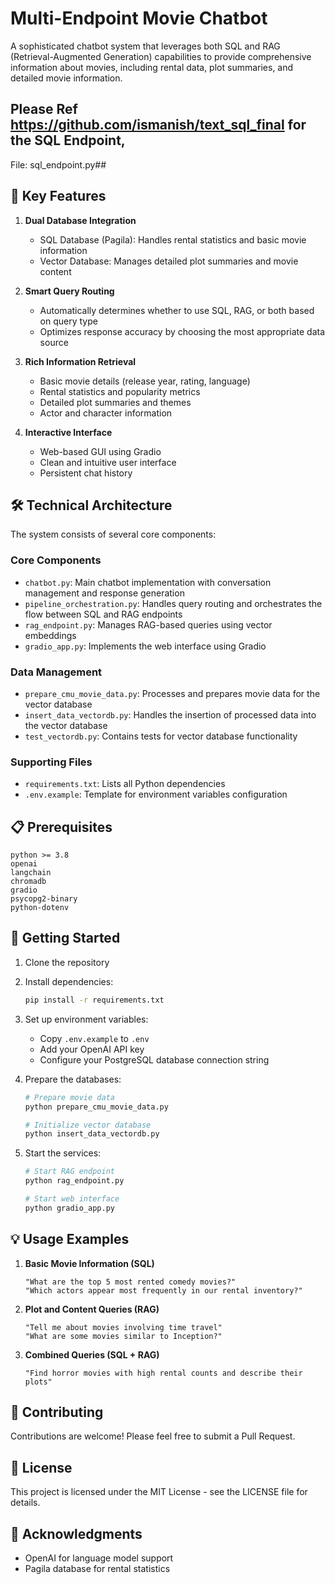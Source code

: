 # Multi-Endpoint Movie Chatbot

A sophisticated chatbot system that leverages both SQL and RAG (Retrieval-Augmented Generation) capabilities to provide comprehensive information about movies, including rental data, plot summaries, and detailed movie information.
## Please Ref https://github.com/ismanish/text_sql_final for the SQL Endpoint, 
File: sql_endpoint.py##

## 🌟 Key Features

1. **Dual Database Integration**
   - SQL Database (Pagila): Handles rental statistics and basic movie information
   - Vector Database: Manages detailed plot summaries and movie content

2. **Smart Query Routing**
   - Automatically determines whether to use SQL, RAG, or both based on query type
   - Optimizes response accuracy by choosing the most appropriate data source

3. **Rich Information Retrieval**
   - Basic movie details (release year, rating, language)
   - Rental statistics and popularity metrics
   - Detailed plot summaries and themes
   - Actor and character information

4. **Interactive Interface**
   - Web-based GUI using Gradio
   - Clean and intuitive user interface
   - Persistent chat history

## 🛠️ Technical Architecture

The system consists of several core components:

### Core Components
- `chatbot.py`: Main chatbot implementation with conversation management and response generation
- `pipeline_orchestration.py`: Handles query routing and orchestrates the flow between SQL and RAG endpoints
- `rag_endpoint.py`: Manages RAG-based queries using vector embeddings
- `gradio_app.py`: Implements the web interface using Gradio

### Data Management
- `prepare_cmu_movie_data.py`: Processes and prepares movie data for the vector database
- `insert_data_vectordb.py`: Handles the insertion of processed data into the vector database
- `test_vectordb.py`: Contains tests for vector database functionality

### Supporting Files
- `requirements.txt`: Lists all Python dependencies
- `.env.example`: Template for environment variables configuration

## 📋 Prerequisites

```
python >= 3.8
openai
langchain
chromadb
gradio
psycopg2-binary
python-dotenv
```

## 🚀 Getting Started

1. Clone the repository
2. Install dependencies:
   ```bash
   pip install -r requirements.txt
   ```
3. Set up environment variables:
   - Copy `.env.example` to `.env`
   - Add your OpenAI API key
   - Configure your PostgreSQL database connection string

4. Prepare the databases:
   ```bash
   # Prepare movie data
   python prepare_cmu_movie_data.py
   
   # Initialize vector database
   python insert_data_vectordb.py
   ```

5. Start the services:
   ```bash
   # Start RAG endpoint
   python rag_endpoint.py
   
   # Start web interface
   python gradio_app.py
   ```

## 💡 Usage Examples

1. **Basic Movie Information (SQL)**
   ```
   "What are the top 5 most rented comedy movies?"
   "Which actors appear most frequently in our rental inventory?"
   ```

2. **Plot and Content Queries (RAG)**
   ```
   "Tell me about movies involving time travel"
   "What are some movies similar to Inception?"
   ```

3. **Combined Queries (SQL + RAG)**
   ```
   "Find horror movies with high rental counts and describe their plots"
   ```

## 🤝 Contributing

Contributions are welcome! Please feel free to submit a Pull Request.

## 📝 License

This project is licensed under the MIT License - see the LICENSE file for details.

## 🙏 Acknowledgments

- OpenAI for language model support
- Pagila database for rental statistics
